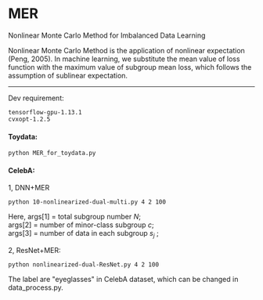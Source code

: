 
# MER
Nonlinear Monte Carlo Method for Imbalanced Data Learning

Nonlinear Monte Carlo Method is the application of nonlinear expectation (Peng, 2005). In machine learning, we substitute the mean value of loss function with the maximum value of subgroup mean loss, which follows the assumption of sublinear expectation.

****

Dev requirement:

```
tensorflow-gpu-1.13.1
cvxopt-1.2.5
```

#### Toydata:
```
python MER_for_toydata.py
```

#### CelebA:  
1, DNN+MER


```
python 10-nonlinearized-dual-multi.py 4 2 100
``` 
Here, args[1] = total subgroup number $N$;    
args[2] = number of minor-class subgroup $c$;     
args[3] = number of data in each subgroup $s_j$ ;   



2, ResNet+MER:

```
python nonlinearized-dual-ResNet.py 4 2 100
```

The label are "eyeglasses" in CelebA dataset, which can be changed in data_process.py. 
